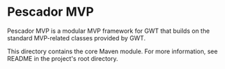 # Pescador MVP

Pescador MVP is a modular MVP framework for GWT that builds on the standard MVP-related
classes provided by GWT.

This directory contains the core Maven module. For more information, see README
in the project's root directory.